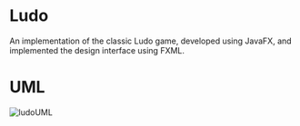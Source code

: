 # Ludo
An implementation of the classic Ludo game, developed using JavaFX,
and implemented the design interface using FXML.

# UML
![ludoUML](https://user-images.githubusercontent.com/88569787/153030377-5d246f2a-2081-42c9-b34f-616384c2e176.png)
